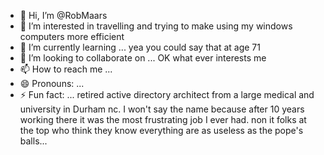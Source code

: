 - 👋 Hi, I’m @RobMaars
- 👀 I’m interested in travelling and trying to make using my windows computers more efficient 
- 🌱 I’m currently learning ... yea you could say that at age 71
- 💞️ I’m looking to collaborate on ... OK what ever interests me
- 📫 How to reach me ...
- 😄 Pronouns: ...
- ⚡ Fun fact: ... retired active directory architect from a large medical and university in Durham nc. I won't say the name because after 10 years working there it was the most frustrating job I ever had. non it folks at the top who think they know everything are as useless as the pope's balls...

<!---
RobMaars/RobMaars is a ✨ special ✨ repository because its `README.md` (this file) appears on your GitHub profile.
You can click the Preview link to take a look at your changes.
--->
